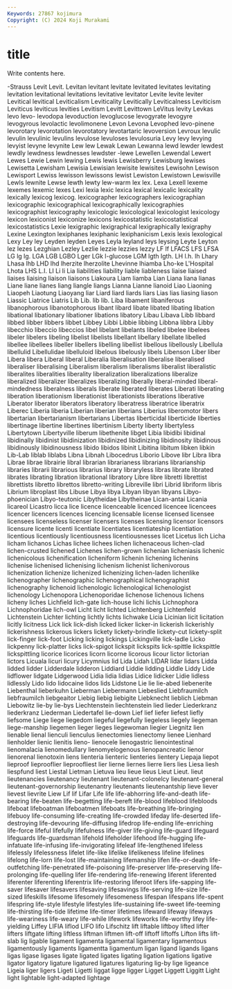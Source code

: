 ```yaml
---
Keywords: 27867 kojimura
Copyright: (C) 2024 Koji Murakami
---
```


# title

Write contents here.



-Strauss Levit Levit. Levitan levitant levitate levitated levitates levitating levitation
levitational levitations levitative levitator Levite levite leviter Levitical levitical Leviticalism
Leviticality Levitically Leviticalness Leviticism Leviticus leviticus levities Levitism Levitt Levittown
LeVitus levity Levkas levo levo- levodopa levoduction levoglucose levogyrate levogyre
levogyrous levolactic levolimonene Levon Levona Levophed levo-pinene levorotary levorotation levorotatory
levotartaric levoversion Levroux levulic levulin levulinic levulins levulose levuloses levulosuria
Levy levy levying levyist levyne levynite Lew lew Lewak Lewan
Lewanna lewd lewder lewdest lewdly lewdness lewdnesses lewdster -lewe Lewellen
Lewendal Lewert Lewes Lewie Lewin lewing Lewis lewis Lewisberry Lewisburg
lewises Lewisetta Lewisham Lewisia Lewisian lewisite lewisites Lewisohn Lewison Lewisport
Lewiss lewisson lewissons lewist Lewiston Lewistown Lewisville Lewls lewnite Lewse
lewth lewty lew-warm lex lex. Lexa Lexell lexeme lexemes lexemic
lexes Lexi lexia lexic lexica lexical lexicalic lexicality lexically lexicog
lexicog. lexicographer lexicographers lexicographian lexicographic lexicographical lexicographically lexicographies lexicographist lexicography
lexicologic lexicological lexicologist lexicology lexicon lexiconist lexiconize lexicons lexicostatistic lexicostatistical
lexicostatistics Lexie lexigraphic lexigraphical lexigraphically lexigraphy Lexine Lexington lexiphanes lexiphanic
lexiphanicism Lexis lexis lexological Lexy Ley ley Leyden leyden Leyes
Leyla leyland leys leysing Leyte Leyton lez lezes Lezghian Lezley
Lezlie lezzie lezzies lezzy LF lf LFACS LFS LFSA LG
lg lg. LGA LGB LGBO Lger LGk l-glucose LGM lgth
lgth. LH l.h. lh Lhary Lhasa lhb LHD lhd lherzite
lherzolite Lhevinne lhiamba Lho-ke L'Hospital Lhota LHS L.I. LI Li
li Lia liabilities liability liable liableness liaise liaised liaises liaising
liaison liaisons Liakoura Liam liamba Lian Liana liana lianas Liane
liane lianes liang liangle liangs Lianna Lianne lianoid Liao Liaoning
Liaopeh Liaotung Liaoyang liar Liard liard liards liars Lias lias
liasing liason Liassic Liatrice Liatris Lib Lib. lib lib. Liba
libament libaniferous libanophorous libanotophorous libant libard libate libated libating libation
libational libationary libationer libations libatory Libau Libava Libb libbard libbed
libber libbers libbet Libbey Libbi Libbie libbing Libbna libbra Libby
libecchio libeccio libeccios libel libelant libelants libeled libelee libelees libeler
libelers libeling libelist libelists libellant libellary libellate libelled libellee libellees
libeller libellers libelling libellist libellous libellously Libellula libellulid Libellulidae libelluloid
libelous libelously libels Libenson Liber liber Libera libera Liberal liberal
Liberalia liberalisation liberalise liberalised liberaliser liberalising Liberalism liberalism liberalisms liberalist
liberalistic liberalites liberalities liberality liberalization liberalizations liberalize liberalized liberalizer liberalizes
liberalizing liberally liberal-minded liberal-mindedness liberalness liberals liberate liberated liberates Liberati
liberating liberation liberationism liberationist liberationists liberations liberative Liberator liberator liberators
liberatory liberatress liberatrice liberatrix Liberec Liberia liberia Liberian liberian liberians
Liberius liberomotor libers libertarian libertarianism libertarians Libertas liberticidal liberticide liberties
libertinage libertine libertines libertinism Liberty liberty libertyless Libertytown Libertyville liberum
libethenite libget Libia libidibi libidinal libidinally libidinist libidinization libidinized libidinizing
libidinosity libidinous libidinously libidinousness libido libidos libinit Libitina libitum libken
libkin Lib-Lab liblab liblabs Libna Libnah Libocedrus Liborio Libove libr
Libra libra Librae librae librairie libral librarian librarianess librarians librarianship
libraries librarii librarious librarius library libraryless libras librate librated librates
librating libration librational libratory Libre libre libretti librettist librettists libretto
librettos libretto-writing Libreville libri Librid libriform libris Librium libroplast libs
Libuse Libya libya Libyan libyan libyans Libyo-phoenician Libyo-teutonic Libytheidae Libytheinae
Lican-antai Licania licareol Licastro licca lice licence licenceable licenced licencee
licencees licencer licencers licences licencing licensable license licensed licensee licensees
licenseless licenser licensers licenses licensing licensor licensors licensure licente licenti
licentiate licentiates licentiateship licentiation licentious licentiously licentiousness licentiousnesses licet Licetus
lich Licha licham lichanos Lichas lichee lichees lichen lichenaceous lichen-clad
lichen-crusted lichened Lichenes lichen-grown lichenian licheniasis lichenic lichenicolous lichenification licheniform
lichenin lichening lichenins lichenise lichenised lichenising lichenism lichenist lichenivorous lichenization
lichenize lichenized lichenizing lichen-laden lichenlike lichenographer lichenographic lichenographical lichenographist lichenography
lichenoid lichenologic lichenological lichenologist lichenology Lichenopora Lichenoporidae lichenose lichenous lichens
licheny liches Lichfield lich-gate lich-house lichi lichis Lichnophora Lichnophoridae lich-owl
Licht licht lichted Lichtenberg Lichtenfeld Lichtenstein Lichter lichting lichtly lichts
lichwake Licia Licinian licit licitation licitly licitness Lick lick lick-dish
licked licker licker-in lickerish lickerishly lickerishness lickerous lickers lickety lickety-brindle
lickety-cut lickety-split lick-finger lick-foot Licking licking lickings Lickingville lick-ladle Licko
lickpenny lick-platter licks lick-spigot lickspit lickspits lick-spittle lickspittle lickspittling licorice
licorices licorn licorne licorous licour lictor lictorian lictors Licuala licuri
licury Licymnius lid Lida Lidah LIDAR lidar lidars Lidda lidded
lidder Lidderdale lidderon Liddiard Liddie lidding Liddle Liddy Lide lidflower
lidgate Lidgerwood Lidia lidia lidias Lidice lidicker Lidie lidless lidlessly
Lido lido lidocaine lidos lids Lidstone Lie lie lie-abed liebenerite
Liebenthal lieberkuhn Lieberman Liebermann Liebeslied Liebfraumilch liebfraumilch liebgeaitor Liebig liebig
liebigite Liebknecht lieblich Liebman Liebowitz lie-by lie-bys Liechtenstein liechtenstein lied
lieder Liederkranz liederkranz Liederman Liedertafel lie-down Lief lief liefer liefest
liefly liefsome Liege liege liegedom liegeful liegefully liegeless liegely liegeman
liege-manship liegemen lieger lieges liegewoman liegier Liegnitz lien lienable lienal
lienculi lienculus lienectomies lienectomy lienee Lienhard lienholder lienic lienitis lieno-
lienocele lienogastric lienointestinal lienomalacia lienomedullary lienomyelogenous lienopancreatic lienor lienorenal lienotoxin
liens lienteria lienteric lienteries lientery Liepaja liepot lieproof lieprooflier lieproofliest
lier lierne liernes lierre liers lies Liesa liesh liespfund liest
Liestal Lietman Lietuva lieu lieue lieus Lieut Lieut. lieut lieutenancies
lieutenancy lieutenant lieutenant-colonelcy lieutenant-general lieutenant-governorship lieutenantry lieutenants lieutenantship lieve liever
lievest lievrite Liew Lif lif Lifar Life life life-abhorring life-and-death
life-bearing life-beaten life-begetting life-bereft life-blood lifeblood lifebloods lifeboat lifeboatman lifeboatmen
lifeboats life-breathing life-bringing lifebuoy life-consuming life-creating life-crowded lifeday life-deserted life-destroying
life-devouring life-diffusing lifedrop life-ending life-enriching life-force lifeful lifefully lifefulness life-giver
life-giving life-guard lifeguard lifeguards life-guardsman lifehold lifeholder lifehood life-hugging life-infatuate
life-infusing life-invigorating lifeleaf life-lengthened lifeless lifelessly lifelessness lifelet life-like lifelike
lifelikeness lifeline lifelines lifelong life-lorn life-lost life-maintaining lifemanship lifen life-or-death
life-outfetching life-penetrated life-poisoning life-preserver life-preserving life-prolonging life-quelling lifer life-rendering life-renewing
liferent liferented liferenter liferenting liferentrix life-restoring liferoot lifers life-sapping life-saver
lifesaver lifesavers lifesaving lifesavings life-serving life-size life-sized lifeskills lifesome lifesomely
lifesomeness lifespan lifespans life-spent lifespring life-style lifestyle lifestyles life-sustaining life-sweet
life-teeming life-thirsting life-tide lifetime life-timer lifetimes lifeward lifeway lifeways life-weariness
life-weary life-while lifework lifeworks life-worthy lifey life-yielding Liffey LIFIA liflod
LIFO lifo Lifschitz lift liftable liftboy lifted lifter lifters liftgate
lifting liftless liftman liftmen lift-off liftoff liftoffs Lifton lifts lift-slab
lig ligable ligament ligamenta ligamental ligamentary ligamentous ligamentously ligaments ligamentta
ligamentum ligan ligand ligands ligans ligas ligase ligases ligate ligated
ligates ligating ligation ligations ligative ligator ligatory ligature ligatured ligatures
ligaturing lig-by lige ligeance Ligeia liger ligers Ligeti Ligetti liggat
ligge ligger Ligget Liggett Liggitt Light light lightable light-adapted lightage
